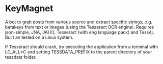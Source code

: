 KeyMagnet
=========
A bot to grab posts from various source and extract specific strings, e.g. betakeys from text or images (using the Tesseract OCR engine). Requires json-simple, JNA, JAI IO, Tesseract (with eng language pack) and Tess4j. Built an tested on a Linux system.

If Tesseract should crash, try executing the application from a terminal with LC\_ALL=C and setting TESSDATA\_PREFIX to the parent directory of your tessdata folder.
